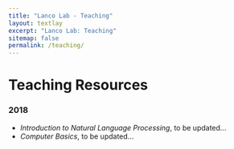 ```yaml
---
title: "Lanco Lab - Teaching"
layout: textlay
excerpt: "Lanco Lab: Teaching"
sitemap: false
permalink: /teaching/
---
```


# Teaching Resources

### 2018
- _Introduction to Natural Language Processing_, to be updated...
- _Computer Basics_, to be updated...
